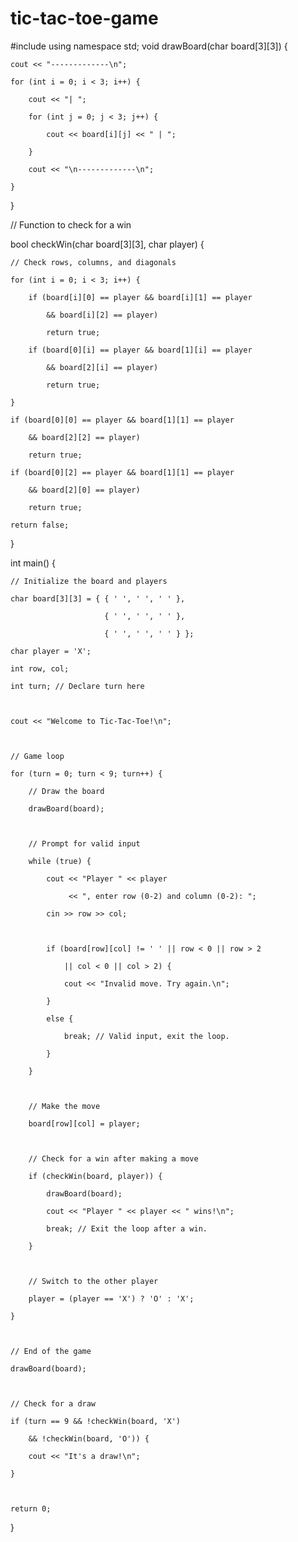 # tic-tac-toe-game
#include<iostream>
using  namespace std;
void drawBoard(char board[3][3]) 
{ 

    cout << "-------------\n"; 

    for (int i = 0; i < 3; i++) { 

        cout << "| "; 

        for (int j = 0; j < 3; j++) { 

            cout << board[i][j] << " | "; 

        } 

        cout << "\n-------------\n"; 

    } 
} 

  
// Function to check for a win 

bool checkWin(char board[3][3], char player) 
{ 

    // Check rows, columns, and diagonals 

    for (int i = 0; i < 3; i++) { 

        if (board[i][0] == player && board[i][1] == player 

            && board[i][2] == player) 

            return true; 

        if (board[0][i] == player && board[1][i] == player 

            && board[2][i] == player) 

            return true; 

    } 

    if (board[0][0] == player && board[1][1] == player 

        && board[2][2] == player) 

        return true; 

    if (board[0][2] == player && board[1][1] == player 

        && board[2][0] == player) 

        return true; 

    return false; 
} 

  

int main() 
{ 

    // Initialize the board and players 

    char board[3][3] = { { ' ', ' ', ' ' }, 

                         { ' ', ' ', ' ' }, 

                         { ' ', ' ', ' ' } }; 

    char player = 'X'; 

    int row, col; 

    int turn; // Declare turn here 

  

    cout << "Welcome to Tic-Tac-Toe!\n"; 

  

    // Game loop 

    for (turn = 0; turn < 9; turn++) { 

        // Draw the board 

        drawBoard(board); 

  

        // Prompt for valid input 

        while (true) { 

            cout << "Player " << player 

                 << ", enter row (0-2) and column (0-2): "; 

            cin >> row >> col; 

  

            if (board[row][col] != ' ' || row < 0 || row > 2 

                || col < 0 || col > 2) { 

                cout << "Invalid move. Try again.\n"; 

            } 

            else { 

                break; // Valid input, exit the loop. 

            } 

        } 

  

        // Make the move 

        board[row][col] = player; 

  

        // Check for a win after making a move 

        if (checkWin(board, player)) { 

            drawBoard(board); 

            cout << "Player " << player << " wins!\n"; 

            break; // Exit the loop after a win. 

        } 

  

        // Switch to the other player 

        player = (player == 'X') ? 'O' : 'X'; 

    } 

  

    // End of the game 

    drawBoard(board); 

  

    // Check for a draw 

    if (turn == 9 && !checkWin(board, 'X') 

        && !checkWin(board, 'O')) { 

        cout << "It's a draw!\n"; 

    } 

  

    return 0; 
}
